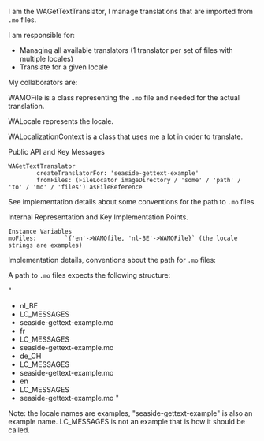 I am the WAGetTextTranslator, I manage translations that are imported from `.mo` files.

I am responsible for:
* Managing all available translators (1 translator per set of files with multiple locales)
* Translate for a given locale

My collaborators are:

WAMOFile is a class representing the `.mo` file and needed for the actual translation.

WALocale represents the locale.

WALocalizationContext is a class that uses me a lot in order to translate.

Public API and Key Messages

```
WAGetTextTranslator
		createTranslatorFor: 'seaside-gettext-example'
		fromFiles: (FileLocator imageDirectory / 'some' / 'path' / 'to' / 'mo' / 'files') asFileReference
```
See implementation details about some conventions for the path to `.mo` files.

Internal Representation and Key Implementation Points.

    Instance Variables
	moFiles:		`{'en'->WAMOfile, 'nl-BE'->WAMOFile}` (the locale strings are examples)

Implementation details, conventions about the path for `.mo` files:

A path to `.mo` files expects the following structure:

"
 * nl_BE
  * LC_MESSAGES
   * seaside-gettext-example.mo
 * fr
  * LC_MESSAGES
   * seaside-gettext-example.mo
 * de_CH
  * LC_MESSAGES
   * seaside-gettext-example.mo
 * en
  * LC_MESSAGES
   * seaside-gettext-example.mo
"

Note: the locale names are examples, "seaside-gettext-example" is also an example name. LC_MESSAGES is not an example that is how it should be called.
